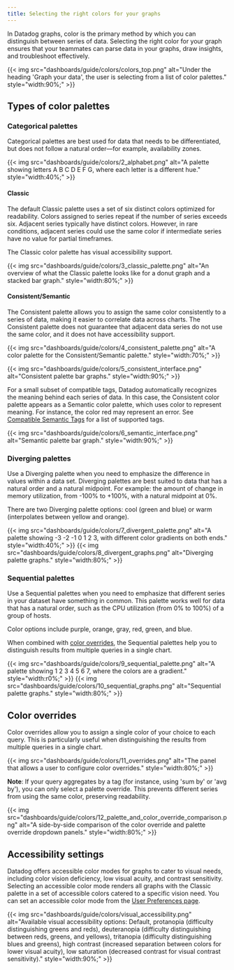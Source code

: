 ```yaml
---
title: Selecting the right colors for your graphs
---
```


In Datadog graphs, color is the primary method by which you can distinguish between series of data. Selecting the right color for your graph ensures that your teammates can parse data in your graphs, draw insights, and troubleshoot effectively.

{{< img src="dashboards/guide/colors/colors_top.png" alt="Under the heading 'Graph your data', the user is selecting from a list of color palettes." style="width:90%;" >}}

## Types of color palettes

### Categorical palettes

Categorical palettes are best used for data that needs to be differentiated, but does not follow a natural order—for example, availability zones.

{{< img src="dashboards/guide/colors/2_alphabet.png" alt="A palette showing letters A B C D E F G, where each letter is a different hue." style="width:40%;" >}}

#### Classic

The default Classic palette uses a set of six distinct colors optimized for readability. Colors assigned to series repeat if the number of series exceeds six. Adjacent series typically have distinct colors. However, in rare conditions, adjacent series could use the same color if intermediate series have no value for partial timeframes.

The Classic color palette has visual accessibility support.

{{< img src="dashboards/guide/colors/3_classic_palette.png" alt="An overview of what the Classic palette looks like for a donut graph and a stacked bar graph." style="width:80%;" >}}

#### Consistent/Semantic

The Consistent palette allows you to assign the same color consistently to a series of data, making it easier to correlate data across charts. The Consistent palette does not guarantee that adjacent data series do not use the same color, and it does not have accessibility support.


{{< img src="dashboards/guide/colors/4_consistent_palette.png" alt="A color palette for the Consistent/Semantic palette." style="width:70%;" >}}

{{< img src="dashboards/guide/colors/5_consistent_interface.png" alt="Consistent palette bar graphs." style="width:90%;" >}}

For a small subset of compatible tags, Datadog automatically recognizes the meaning behind each series of data. In this case, the Consistent color palette appears as a Semantic color palette, which uses color to represent meaning. For instance, the color red may represent an error. See [Compatible Semantic Tags][2] for a list of supported tags.

{{< img src="dashboards/guide/colors/6_semantic_interface.png" alt="Semantic palette bar graph." style="width:90%;" >}}

### Diverging palettes

Use a Diverging palette when you need to emphasize the difference in values within a data set. Diverging palettes are best suited to data that has a natural order and a natural midpoint. For example: the amount of change in memory utilization, from -100% to +100%, with a natural midpoint at 0%.

There are two Diverging palette options: cool (green and blue) or warm (interpolates between yellow and orange).

{{< img src="dashboards/guide/colors/7_divergent_palette.png" alt="A palette showing -3 -2 -1 0 1 2 3, with different color gradients on both ends." style="width:40%;" >}}
{{< img src="dashboards/guide/colors/8_divergent_graphs.png" alt="Diverging palette graphs." style="width:80%;" >}}

### Sequential palettes

Use a Sequential palettes when you need to emphasize that different series in your dataset have something in common. This palette works well for data that has a natural order, such as the CPU utilization (from 0% to 100%) of a group of hosts.

Color options include purple, orange, gray, red, green, and blue.

When combined with [color overrides](#color-overrides), the Sequential palettes help you to distinguish results from multiple queries in a single chart.

{{< img src="dashboards/guide/colors/9_sequential_palette.png" alt="A palette showing 1 2 3 4 5 6 7, where the colors are a gradient." style="width:r0%;" >}}
{{< img src="dashboards/guide/colors/10_sequential_graphs.png" alt="Sequential palette graphs." style="width:80%;" >}}

## Color overrides

Color overrides allow you to assign a single color of your choice to each query. This is particularly useful when distinguishing the results from multiple queries in a single chart.

{{< img src="dashboards/guide/colors/11_overrides.png" alt="The panel that allows a user to configure color overrides." style="width:80%;" >}}

**Note**: If your query aggregates by a tag (for instance, using 'sum by' or 'avg by'), you can only select a palette override. This prevents different series from using the same color, preserving readability.

{{< img src="dashboards/guide/colors/12_palette_and_color_override_comparison.png" alt="A side-by-side comparison of the color override and palette override dropdown panels." style="width:80%;" >}}

## Accessibility settings

Datadog offers accessible color modes for graphs to cater to visual needs, including color vision deficiency, low visual acuity, and contrast sensitivity. Selecting an accessible color mode renders all graphs with the Classic palette in a set of accessible colors catered to a specific vision need. You can set an accessible color mode from the [User Preferences page][1].

{{< img src="dashboards/guide/colors/visual_accessibility.png" alt="Available visual accessibility options: Default, protanopia (difficulty distinguishing greens and reds), deuteranopia (difficulty distinguishing between reds, greens, and yellows), tritanopia (difficulty distinguishing blues and greens), high contrast (increased separation between colors for lower visual acuity), low saturation (decreased contrast for visual contrast sensitivity)." style="width:90%;" >}}

[1]: https://app.datadoghq.com/personal-settings/preferences
[2]: /dashboards/guide/compatible_semantic_tags
